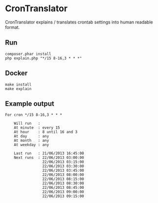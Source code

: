 # CronTranslator

CronTranslator explains / translates crontab settings into human readable format.

## Run

```
composer.phar install
php explain.php "*/15 8-16,3 * * *"
```

## Docker

```
make install
make explain
```

## Example output

```
For cron */15 8-16,3 * * *

    Will run   :
    At minute  : every 15
    At hour    : 8 until 16 and 3
    At day     : any
    At month   : any
    At weekday : any
    
    Last run   : 21/06/2013 16:45:00
    Next runs  : 22/06/2013 03:00:00
                 22/06/2013 03:15:00
                 22/06/2013 03:30:00
                 22/06/2013 03:45:00
                 22/06/2013 08:00:00
                 22/06/2013 08:15:00
                 22/06/2013 08:30:00
                 22/06/2013 08:45:00
                 22/06/2013 09:00:00
                 22/06/2013 09:15:00
```
